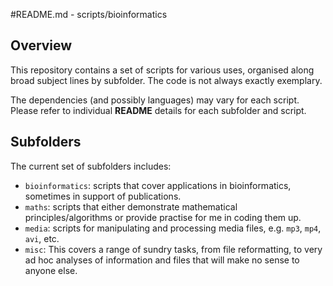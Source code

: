 #README.md - scripts/bioinformatics

## Overview
This repository contains a set of scripts for various uses, organised along broad subject lines by subfolder. The code is not always exactly exemplary.

The dependencies (and possibly languages) may vary for each script. Please refer to individual **README** details for each subfolder and script.

## Subfolders
The current set of subfolders includes:

* `bioinformatics`: scripts that cover applications in bioinformatics, sometimes in support of publications.
* `maths`: scripts that either demonstrate mathematical principles/algorithms or provide practise for me in coding them up.
* `media`: scripts for manipulating and processing media files, e.g. `mp3`, `mp4`, `avi`, etc.
* `misc`: This covers a range of sundry tasks, from file reformatting, to very ad hoc analyses of information and files that will make no sense to anyone else.
